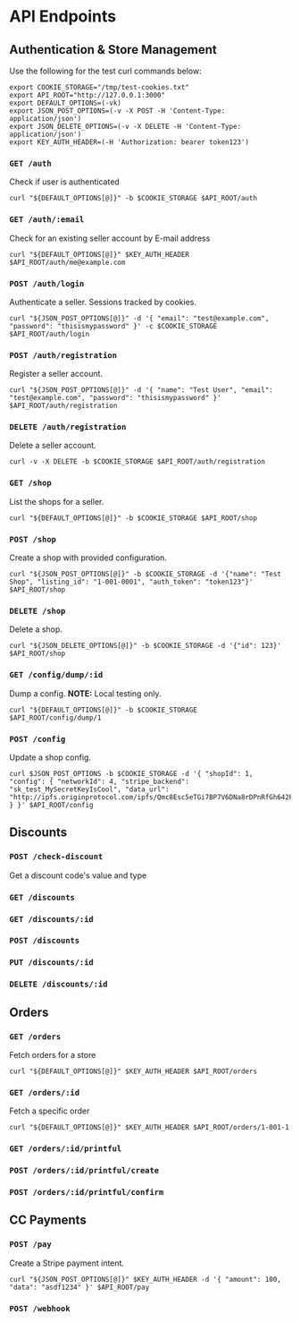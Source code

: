 # API Endpoints

## Authentication & Store Management

Use the following for the test curl commands below:

    export COOKIE_STORAGE="/tmp/test-cookies.txt"
    export API_ROOT="http://127.0.0.1:3000"
    export DEFAULT_OPTIONS=(-vk)
    export JSON_POST_OPTIONS=(-v -X POST -H 'Content-Type: application/json')
    export JSON_DELETE_OPTIONS=(-v -X DELETE -H 'Content-Type: application/json')
    export KEY_AUTH_HEADER=(-H 'Authorization: bearer token123')

### `GET /auth`

Check if user is authenticated

    curl "${DEFAULT_OPTIONS[@]}" -b $COOKIE_STORAGE $API_ROOT/auth

### `GET /auth/:email`

Check for an existing seller account by E-mail address

    curl "${DEFAULT_OPTIONS[@]}" $KEY_AUTH_HEADER $API_ROOT/auth/me@example.com

### `POST /auth/login`

Authenticate a seller. Sessions tracked by cookies.

    curl "${JSON_POST_OPTIONS[@]}" -d '{ "email": "test@example.com", "password": "thisismypassword" }' -c $COOKIE_STORAGE $API_ROOT/auth/login

### `POST /auth/registration`

Register a seller account.

    curl "${JSON_POST_OPTIONS[@]}" -d '{ "name": "Test User", "email": "test@example.com", "password": "thisismypassword" }' $API_ROOT/auth/registration

### `DELETE /auth/registration`

Delete a seller account.

    curl -v -X DELETE -b $COOKIE_STORAGE $API_ROOT/auth/registration

### `GET /shop`

List the shops for a seller.

    curl "${DEFAULT_OPTIONS[@]}" -b $COOKIE_STORAGE $API_ROOT/shop

### `POST /shop`

Create a shop with provided configuration.

    curl "${JSON_POST_OPTIONS[@]}" -b $COOKIE_STORAGE -d '{"name": "Test Shop", "listing_id": "1-001-0001", "auth_token": "token123"}' $API_ROOT/shop

### `DELETE /shop`

Delete a shop.

    curl "${JSON_DELETE_OPTIONS[@]}" -b $COOKIE_STORAGE -d '{"id": 123}' $API_ROOT/shop

### `GET /config/dump/:id`

Dump a config.  **NOTE:** Local testing only.

    curl "${DEFAULT_OPTIONS[@]}" -b $COOKIE_STORAGE $API_ROOT/config/dump/1

### `POST /config`

Update a shop config.

    curl $JSON_POST_OPTIONS -b $COOKIE_STORAGE -d '{ "shopId": 1, "config": { "networkId": 4, "stripe_backend": "sk_test_MySecretKeyIsCool", "data_url": "http://ipfs.originprotocol.com/ipfs/Qmc8Esc5eTGi7BP7V6DNa8rDPnRfGh642FAfbvrKkqCVNp/" } }' $API_ROOT/config

## Discounts

### `POST /check-discount`

Get a discount code's value and type

### `GET /discounts`
### `GET /discounts/:id`
### `POST /discounts`
### `PUT /discounts/:id`
### `DELETE /discounts/:id`

## Orders

### `GET /orders`

Fetch orders for a store

    curl "${DEFAULT_OPTIONS[@]}" $KEY_AUTH_HEADER $API_ROOT/orders

### `GET /orders/:id`

Fetch a specific order

    curl "${DEFAULT_OPTIONS[@]}" $KEY_AUTH_HEADER $API_ROOT/orders/1-001-1

### `GET /orders/:id/printful`
### `POST /orders/:id/printful/create`
### `POST /orders/:id/printful/confirm`

## CC Payments

### `POST /pay`

Create a Stripe payment intent.

    curl "${JSON_POST_OPTIONS[@]}" $KEY_AUTH_HEADER -d '{ "amount": 100, "data": "asdf1234" }' $API_ROOT/pay

### `POST /webhook`